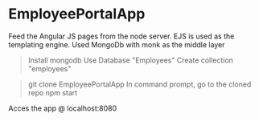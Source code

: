 EmployeePortalApp
=================
Feed the Angular JS pages from the node server.
EJS is used as the templating engine.
Used MongoDb with monk as the middle layer

>Install mongodb
>Use Database "Employees"
>Create collection "employees"

>git clone EmployeePortalApp
>In command prompt, go to the cloned repo
>npm start

Acces the app @ localhost:8080
